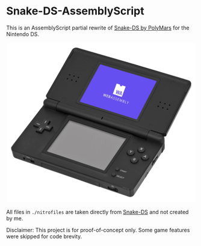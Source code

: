 # Snake-DS-AssemblyScript

This is an AssemblyScript partial rewrite of [Snake-DS by PolyMars](https://github.com/PolyMarsDev/Snake-DS) for the Nintendo DS.

![logo](./wasm-ds.jpg)

All files in `./nitrofiles` are taken directly from [Snake-DS](https://github.com/PolyMarsDev/Snake-DS) and not created by me.

Disclaimer: This project is for proof-of-concept only. Some game features were skipped for code brevity.